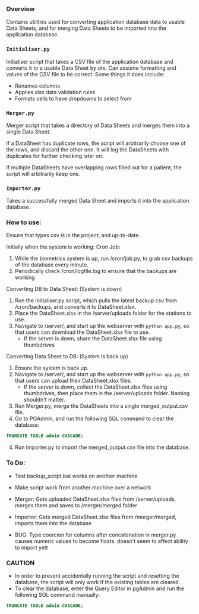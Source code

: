 ### Overview
Contains utilities used for converting application database data to usable Data Sheets, and for merging Data Sheets to be imported
into the application database.

### `Initialiser.py`
Initialiser script that takes a CSV file of the application database and converts it to a usable Data Sheet by drs.
Can assume formatting and values of the CSV file to be correct.
Some things it does include:
- Renames columns
- Applies xlsx data validation rules
- Formats cells to have dropdowns to select from
 
### `Merger.py`
Merger script that takes a directory of Data Sheets and merges them into a single Data Sheet.

If a DataSheet has duplicate rows, the script will arbitrarily choose one of the rows, and discard the other one.
It will log the DataSheets with duplicates for further checking later on.

If multiple DataSheets have overlapping rows filled out for a patient, the script will arbitrarily keep one.

### `Importer.py`
Takes a successfully merged Data Sheet and imports it into the application database.

### How to use:
Ensure that types.csv is in the project, and up-to-date.

Initially when the system is working:
Cron Job:
1. While the biometrics system is up, run /cron/job.py, to grab csv backups of the database every minute.
2. Periodically check /cron/logfile.log to ensure that the backups are working

Converting DB to Data Sheet: (System is down)
1. Run the Initialiser.py script, which pulls the latest backup csv from /cron/backups, and converts it to DataSheet.xlsx. 
2. Place the DataSheet.xlsx in the /server/uploads folder for the stations to use.
3. Navigate to /server/, and start up the webserver with `python app.py`, so that users can download the DataSheet.xlsx file to use. 
   - If the server is down, share the DataSheet.xlsx file using thumbdrives

Converting Data Sheet to DB: (System is back up)
1. Ensure the system is back up.
2. Navigate to /server/, and start up the webserver with `python app.py`, so that users can upload their DataSheet.xlsx files.
   - If the server is down, collect the DataSheet.xlsx files using thumbdrives, then place them in the /server/uploads folder. Naming shouldn't matter.
3. Run Merger.py, merge the DataSheets into a single merged_output.csv file.
4. Go to PGAdmin, and run the following SQL command to clear the database:
```sql
TRUNCATE TABLE admin CASCADE;
```
4. Run Importer.py to import the merged_output.csv file into the database.

### To Do:
- Test backup_script.bat works on another machine
- Make script work from another machine over a network
- Merger: Gets uploaded DataSheet.xlsx files from /server/uploads, merges them and saves to /merger/merged folder
- Importer: Gets merged DataSheet.xlsx files from /merger/merged, imports them into the database

- BUG: Type coercion for columns after concatenation in merger.py causes numeric values to become floats. doesn't seem to affect ability to import yett
 
### CAUTION
- In order to prevent accidentally running the script and resetting the database, the script will only work if the existing tables are cleared.
- To clear the database, enter the Query Editor in pgAdmin and run the following SQL command manually:
```sql
TRUNCATE TABLE admin CASCADE;
```